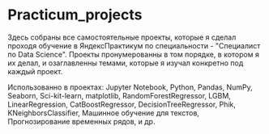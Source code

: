 # Practicum_projects
Здесь собраны все самостоятельные проекты, которые я сделал проходя обучение в ЯндексПрактикум по специальности - "Специалист по Data Science".
Проекты пронумерованны в том порядке, в котором я их делал, и озаглавленны темами, которые я изучал конкретно под каждый проект.

Использованно в проектах: Jupyter Notebook, Python, Pandas, NumPy, Seaborn, Sci-kit-learn, 
                          matplotlib, RandomForestRegressor, LGBM,  
                          LinearRegression, CatBoostRegressor, DecisionTreeRegressor,
                          Phik, KNeighborsClassifier, Машинное обучение для текстов,
                          Прогнозирование временных рядов, и др.
